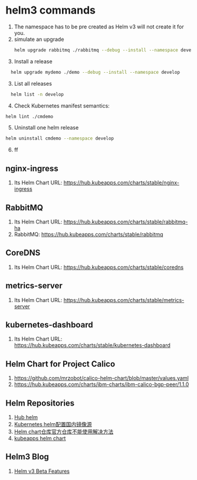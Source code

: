 # helm3 commands
1. The namespace has to be pre created as Helm v3 will not create it for you.
2. simulate an upgrade
   ```bash
   helm upgrade rabbitmq ./rabbitmq --debug --install --namespace develop --dry-run 
   ```
3. Install a release
  ```bash
    helm upgrade mydemo ./demo --debug --install --namespace develop
  ```
3. List all releases
  ```bash
    helm list -n develop
  ```
4. Check Kubernetes manifest semantics:
  ```bash
  helm lint ./cmdemo
  ```
5. Uninstall one helm release
  ```bash
  helm uninstall cmdemo --namespace develop
  ```
6. ff


## nginx-ingress 
1. Its Helm Chart URL: https://hub.kubeapps.com/charts/stable/nginx-ingress

## RabbitMQ
1.  Its Helm Chart URL: https://hub.kubeapps.com/charts/stable/rabbitmq-ha
2.  RabbitMQ: https://hub.kubeapps.com/charts/stable/rabbitmq

## CoreDNS
1. Its Helm Chart URL: https://hub.kubeapps.com/charts/stable/coredns

## metrics-server
1. Its Helm Chart URL: https://hub.kubeapps.com/charts/stable/metrics-server

## kubernetes-dashboard
1. Its Helm Chart URL: https://hub.kubeapps.com/charts/stable/kubernetes-dashboard

## Helm Chart for Project Calico
1. https://github.com/mrzobot/calico-helm-chart/blob/master/values.yaml
2. https://hub.kubeapps.com/charts/ibm-charts/ibm-calico-bgp-peer/1.1.0


## Helm Repositories
  1. [Hub helm](https://hub.helm.sh/)
  2. [Kubernetes helm配置国内镜像源](https://www.cnblogs.com/a120608yby/p/10683502.html)
  3. [Helm chart仓库官方仓库不能使用解决方法](https://www.cnblogs.com/heaven-xi/p/11207528.html)
  4. [kubeapps helm chart](https://hub.kubeapps.com/charts)


## Helm3 Blog
1. [Helm v3 Beta Features](https://rimusz.net/helm_v3_beta)